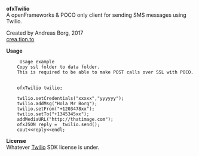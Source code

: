 
**ofxTwilio**  
A openFrameworks & POCO only client for sending SMS messages using Twilio.

Created by Andreas Borg, 2017  
[crea.tion.to](http://crea.tion.to)

**Usage**

```
     Usage example
    Copy ssl folder to data folder.
    This is required to be able to make POST calls over SSL with POCO.
    
    
    ofxTwilio twilio;

    twilio.setCredentials("xxxxx","yyyyyy");
    twilio.addMsg("Hola Mr Borg");
    twilio.setFrom("+1203478xx");
    twilio.setTo("+1345345xx");
    addMediaURL("http://thatimage.com");
    ofxJSON reply =  twilio.send();
    cout<<reply<<endl;
```
 

**License**  
Whatever [Twilio](https://www.twilio.com) SDK license is under.
